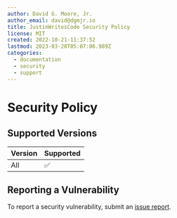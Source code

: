 ```yaml
---
author: David G. Moore, Jr.
author_email: david@dgmjr.io
title: JustinWritesCode Security Policy
license: MIT
created: 2022-10-21-11:37:52
lastmod: 2023-03-28T05:07:06.989Z
categories:
  - documentation
  - security
  - support
---
```


# Security Policy

## Supported Versions

| Version | Supported          |
| ------- | ------------------ |
| All  | :white_check_mark: |

## Reporting a Vulnerability

To report a security vulnerability, submit an [issue report](sakuritaty.dgmjr.io).
